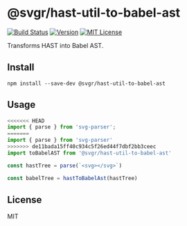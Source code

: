 # @svgr/hast-util-to-babel-ast

[![Build Status](https://img.shields.io/travis/smooth-code/svgr.svg)](https://travis-ci.org/smooth-code/svgr)
[![Version](https://img.shields.io/npm/v/@svgr/hast-util-to-babel-ast.svg)](https://www.npmjs.com/package/@svgr/hast-util-to-babel-ast)
[![MIT License](https://img.shields.io/npm/l/@svgr/hast-util-to-babel-ast.svg)](https://github.com/smooth-code/svgr/blob/master/LICENSE)

Transforms HAST into Babel AST.

## Install

```
npm install --save-dev @svgr/hast-util-to-babel-ast
```

## Usage

```js
<<<<<<< HEAD
import { parse } from 'svg-parser';
=======
import { parse } from 'svg-parser'
>>>>>>> de11bada15ff40c934c5f26ed44f7dbf2bb3ceec
import toBabelAST from '@svgr/hast-util-to-babel-ast'

const hastTree = parse(`<svg></svg>`)

const babelTree = hastToBabelAst(hastTree)
```

## License

MIT
